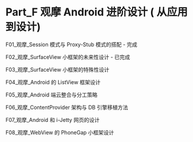 # Part_F 观摩 Android 进阶设计 ( 从应用到设计)

F01\_观摩_Session 模式与 Proxy-Stub 模式的搭配 - 完成

F02\_观摩_SurfaceView 小框架的未来性设计 - 已完成

F03\_观摩_SurfaceView 小框架的特殊性设计

F04\_观摩_Android 的 ListView 框架设计

F05\_观摩_Android 端云整合与分工策略

F06\_观摩_ContentProvider 架构与 DB 引擎移植方法

F07\_观摩_Android 和 i-Jetty 网页的设计

F08\_观摩_WebView 的 PhoneGap 小框架设计

